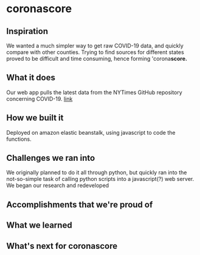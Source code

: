 # coronascore

## Inspiration
We wanted a much simpler way to get raw COVID-19 data, and quickly compare with other counties. Trying to find sources for different states proved to be difficult and time consuming, hence forming 'corona**score.**

## What it does
Our web app pulls the latest data from the NYTimes GitHub repository concerning COVID-19. [link](https://github.com/nytimes/covid-19-data)

## How we built it
Deployed on amazon elastic beanstalk, using javascript to code the functions.

## Challenges we ran into
We originally planned to do it all through python, but quickly ran into the not-so-simple task of calling python scripts into a javascript(?) web server. We began our research and redeveloped 

## Accomplishments that we're proud of

## What we learned

## What's next for coronascore

